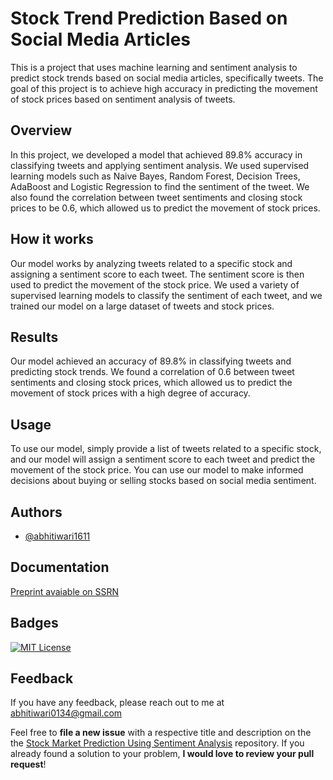 
# Stock Trend Prediction Based on Social Media Articles

This is a project that uses machine learning and sentiment analysis to predict stock trends based on social media articles, specifically tweets. The goal of this project is to achieve high accuracy in predicting the movement of stock prices based on sentiment analysis of tweets.


## Overview

In this project, we developed a model that achieved 89.8% accuracy in classifying tweets and applying sentiment analysis. We used supervised learning models such as Naive Bayes, Random Forest, Decision Trees, AdaBoost and Logistic Regression to find the sentiment of the tweet. We also found the correlation between tweet sentiments and closing stock prices to be 0.6, which allowed us to predict the movement of stock prices.

## How it works

Our model works by analyzing tweets related to a specific stock and assigning a sentiment score to each tweet. The sentiment score is then used to predict the movement of the stock price. We used a variety of supervised learning models to classify the sentiment of each tweet, and we trained our model on a large dataset of tweets and stock prices.

## Results

Our model achieved an accuracy of 89.8% in classifying tweets and predicting stock trends. We found a correlation of 0.6 between tweet sentiments and closing stock prices, which allowed us to predict the movement of stock prices with a high degree of accuracy.

## Usage

To use our model, simply provide a list of tweets related to a specific stock, and our model will assign a sentiment score to each tweet and predict the movement of the stock price. You can use our model to make informed decisions about buying or selling stocks based on social media sentiment.
## Authors

- [@abhitiwari1611](https://github.com/abhitiwari1611)


## Documentation

[Preprint avaiable on SSRN](https://papers.ssrn.com/sol3/papers.cfm?abstract_id=4314299)


## Badges

[![MIT License](https://img.shields.io/badge/License-MIT-green.svg)](https://choosealicense.com/licenses/mit/)




## Feedback

If you have any feedback, please reach out to me at abhitiwari0134@gmail.com



Feel free to **file a new issue** with a respective title and description on the the [Stock Market Prediction Using Sentiment Analysis](https://github.com/abhitiwari611/Stock-Market-Prediction-Using-Sentiment-Analysis/issues) repository. If you already found a solution to your problem, **I would love to review your pull request**! 

